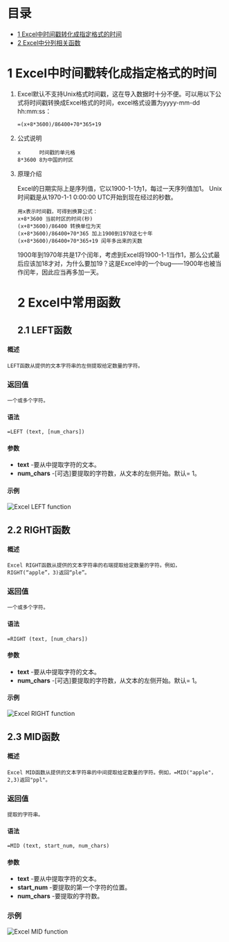 # 目录

- <a href="#title1">1 Excel中时间戳转化成指定格式的时间</a> 
- <a href="#title2">2 Excel中分列相关函数</a> 

<div STYLE="page-break-after: always;"></div>
  <h1 id="title1">1 Excel中时间戳转化成指定格式的时间</h1>  

1. Excel默认不支持Unix格式时间戳，这在导入数据时十分不便。可以用以下公式将时间戳转换成Excel格式的时间，excel格式设置为yyyy-mm-dd hh:mm:ss：
	```
	=(x+8*3600)/86400+70*365+19
	```
2. 公式说明
	```
	x      时间戳的单元格
	8*3600 8为中国的时区 
	```
3. 原理介绍
	
	Excel的日期实际上是序列值，它以1900-1-1为1，每过一天序列值加1。
	Unix时间戳是从1970-1-1 0:00:00 UTC开始到现在经过的秒数。
	```
	用x表示时间戳，可得到换算公式：
	x+8*3600 当前时区的时间(秒)
	(x+8*3600)/86400 转换单位为天
	(x+8*3600)/86400+70*365 加上1900到1970这七十年
	(x+8*3600)/86400+70*365+19 闰年多出来的天数
	```
	1900年到1970年共是17个闰年，考虑到Excel将1900-1-1当作1，那么公式最后应该加18才对，为什么要加19？这是Excel中的一个bug——1900年也被当作闰年，因此应当再多加一天。
   <h1 id="title2">2 Excel中常用函数</h1>  
   <h2 id="title2.1">2.1 LEFT函数</h2>  		
 #### 概述
	LEFT函数从提供的文本字符串的左侧提取给定数量的字符。
### 返回值
	一个或多个字符。
#### 语法
	=LEFT (text, [num_chars])
#### 参数
- **text** -要从中提取字符的文本。
- **num_chars** -[可选]要提取的字符数，从文本的左侧开始。默认= 1。
#### 示例
![Excel LEFT function](https://exceljet.net/sites/default/files/styles/original_with_watermark/public/images/functions/main/exceljet_left.png?itok=94fFaJe2)
   <h2 id="title2.2">2.2 RIGHT函数</h2>  		

#### 概述
	Excel RIGHT函数从提供的文本字符串的右端提取给定数量的字符。例如，RIGHT(“apple”，3)返回“ple”。
### 返回值
	一个或多个字符。
#### 语法
	=RIGHT (text, [num_chars])
#### 参数
- **text** -要从中提取字符的文本。
- **num_chars** -[可选]要提取的字符数，从文本的左侧开始。默认= 1。

#### 示例
![Excel RIGHT function](https://exceljet.net/sites/default/files/styles/original_with_watermark/public/images/functions/main/exceljet_right_1.png?itok=dzNv7l7-)

<h2 id="title2.3">2.3 MID函数</h2>  		

#### 概述
	Excel MID函数从提供的文本字符串的中间提取给定数量的字符。例如，=MID("apple"，2,3)返回"ppl"。
### 返回值
	提取的字符串。
#### 语法
	=MID (text, start_num, num_chars)
#### 参数
- **text** -要从中提取字符的文本。
- **start_num** -要提取的第一个字符的位置。
-  **num_chars** -要提取的字符数。

### 示例
![Excel MID function](https://exceljet.net/sites/default/files/styles/original_with_watermark/public/images/functions/main/exceljet_mid_1.png?itok=Um1z_8kh)
<!--stackedit_data:
eyJoaXN0b3J5IjpbMTIwMDgyODA4OCwxNjI3NjU5MjU3LC03ND
cyMjQ5NTgsODk3NTU4MDg4XX0=
-->